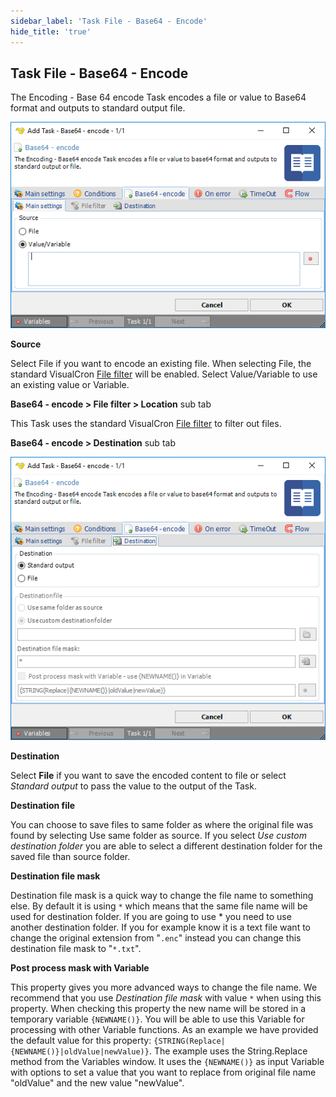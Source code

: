 ```yaml
---
sidebar_label: 'Task File - Base64 - Encode'
hide_title: 'true'
---
```


## Task File - Base64 - Encode

The Encoding - Base 64 encode Task encodes a file or value to Base64 format and outputs to standard output file.

![](../../../../../static/img/taskfilebase64encode.png)

**Source**

Select File if you want to encode an existing file. When selecting File, the standard VisualCron [File filter](../../../server/job-tasks-file-filter) will be enabled. Select Value/Variable to use an existing value or Variable.
 
**Base64 - encode > File filter > Location** sub tab

This Task uses the standard VisualCron [File filter](../../../server/job-tasks-file-filter) to filter out files.
 
**Base64 - encode > Destination** sub tab


![](../../../../../static/img/taskfilebase64encodedestination.png)

**Destination**

Select **File** if you want to save the encoded content to file or select *Standard output* to pass the value to the output of the Task.
 
**Destination file**

You can choose to save files to same folder as where the original file was found by selecting Use same folder as source. If you select *Use custom destination folder* you are able to select a different destination folder for the saved file than source folder.
 
**Destination file mask**

Destination file mask is a quick way to change the file name to something else. By default it is using `*` which means that the same file name will be used for destination folder. If you are going to use * you need to use another destination folder. If you for example know it is a text file want to change the original extension from "`.enc`" instead you can change this destination file mask to "`*.txt`".
 
**Post process mask with Variable**

This property gives you more advanced ways to change the file name. We recommend that you use *Destination file mask* with value `*` when using this property. When checking this property the new name will be stored in a temporary variable `{NEWNAME()}`. You will be able to use this Variable for processing with other Variable functions. As an example we have provided the default value for this property: `{STRING(Replace|{NEWNAME()}|oldValue|newValue)}`. The example uses the String.Replace method from the Variables window. It uses the `{NEWNAME()}` as input Variable with options to set a value that you want to replace from original file name "oldValue" and the new value "newValue".


